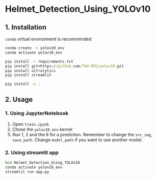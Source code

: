 # Helmet_Detection_Using_YOLOv10

## 1. Installation
`conda` virtual environment is recommended
```cmd
conda create -n yolov10_env
conda activate yolov10_env

pip install -r requirements.txt
pip install git+https://github.com/THU-MIG/yolov10.git
pip install ultralytics
pip install streamlit

pip install -e .
```

## 2. Usage
### 1. Using JupyterNotebook
1. Open `train.ipynb`
2. Chose the `yolov10_env` kernel
3. Run 1, 2 and the 6 for a prediction. Remember to change the `src_img`, `save_path`. Change `model_path` if you want to use another model.
### 2. Using streamlit app
```cmd
%cd Helmet_Detection_Using_YOLOv10
conda activate yolov10_env
streamlit run app.py
```